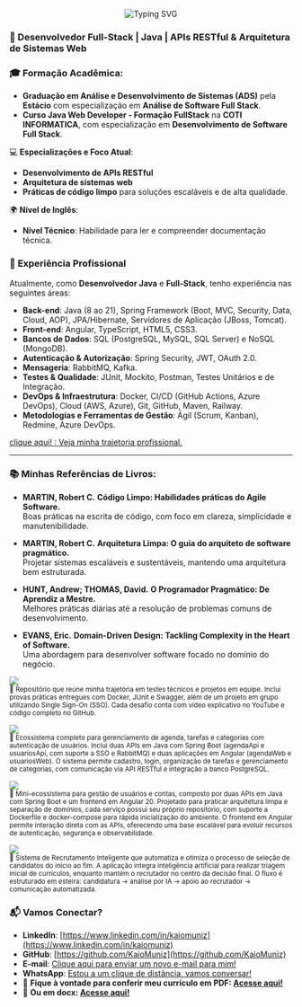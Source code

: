 <p align="center">
  <img src="https://readme-typing-svg.demolab.com?font=Fira+Code&size=28&speed=50&pause=2000&repeat=true&color=F2CDCD&center=true&width=1000&lines=Ol%C3%A1%2C+sou+Kaio+Muniz!+%F0%9F%91%8B;Desenvolvedor+Full-Stack;apaixonado+por+tecnologia!;Java+%7C+APIs+RESTful;Arquitetura+de+Sistemas+Web" alt="Typing SVG" />
</p>

### 🚀 Desenvolvedor Full-Stack | Java | APIs RESTful & Arquitetura de Sistemas Web

### 🎓 Formação Acadêmica:
- **Graduação em Análise e Desenvolvimento de Sistemas (ADS)** pela **Estácio** com especialização em **Análise de Software Full Stack**.
- **Curso Java Web Developer - Formação FullStack** na **COTI INFORMATICA**, com especialização em **Desenvolvimento de Software Full Stack**.

💻 **Especializações e Foco Atual**:  
- **Desenvolvimento de APIs RESTful**  
- **Arquitetura de sistemas web**  
- **Práticas de código limpo** para soluções escaláveis e de alta qualidade.

🌍 **Nível de Inglês**:  
- **Nível Técnico**: Habilidade para ler e compreender documentação técnica.  




### 🌟 **Experiência Profissional**  

Atualmente, como **Desenvolvedor Java** e **Full-Stack**, tenho experiência nas seguintes áreas:  

- **Back-end**: Java (8 ao 21), Spring Framework (Boot, MVC, Security, Data, Cloud, AOP), JPA/Hibernate, Servidores de Aplicação (JBoss, Tomcat).  
- **Front-end**: Angular, TypeScript, HTML5, CSS3.  
- **Bancos de Dados**: SQL (PostgreSQL, MySQL, SQL Server) e NoSQL (MongoDB).  
- **Autenticação & Autorização**: Spring Security, JWT, OAuth 2.0.  
- **Mensageria**: RabbitMQ, Kafka.  
- **Testes & Qualidade**: JUnit, Mockito, Postman, Testes Unitários e de Integração.  
- **DevOps & Infraestrutura**: Docker, CI/CD (GitHub Actions, Azure DevOps), Cloud (AWS, Azure), Git, GitHub, Maven, Railway.  
- **Metodologias e Ferramentas de Gestão**: Ágil (Scrum, Kanban), Redmine, Azure DevOps.  



<a href="https://github.com/KaioMuniz/trajetoriaKaio" target="_blank" class="link-button">
    clique aqui! : Veja minha trajetoria profissional.
</a>

---


### 📚 **Minhas Referências de Livros**:

- **MARTIN, Robert C.** **Código Limpo: Habilidades práticas do Agile Software.**  
  Boas práticas na escrita de código, com foco em clareza, simplicidade e manutenibilidade.

- **MARTIN, Robert C.** **Arquitetura Limpa: O guia do arquiteto de software pragmático.**  
  Projetar sistemas escaláveis e sustentáveis, mantendo uma arquitetura bem estruturada.

- **HUNT, Andrew; THOMAS, David.** **O Programador Pragmático: De Aprendiz a Mestre.**  
  Melhores práticas diárias até a resolução de problemas comuns de desenvolvimento.

- **EVANS, Eric.** **Domain-Driven Design: Tackling Complexity in the Heart of Software.**  
  Uma abordagem para desenvolver software focado no domínio do negócio.




<p>
  <a href="https://github.com/KaioMuniz/projeto1">
    <img src="https://img.shields.io/badge/Projeto%201-%23F2CDCD?style=for-the-badge&logo=github&logoColor=black" />
  </a>  
  <br/>
 <sub>🔹 Repositório que reúne minha trajetória em testes técnicos e projetos em equipe.  
Inclui provas práticas entregues com Docker, JUnit e Swagger, além de um projeto em grupo utilizando Single Sign-On (SSO).  
Cada desafio conta com vídeo explicativo no YouTube e código completo no GitHub.</sub>
</p>

<p>
  <a href="https://github.com/KaioMuniz/projeto2">
    <img src="https://img.shields.io/badge/Projeto%202-%23F2CDCD?style=for-the-badge&logo=github&logoColor=black" />
  </a>  
  <br/>
  <sub>🔹 Ecossistema completo para gerenciamento de agenda, tarefas e categorias com autenticação de usuários.  
Inclui duas APIs em Java com Spring Boot (agendaApi e usuariosApi, com suporte a SSO e RabbitMQ) e duas aplicações em Angular (agendaWeb e usuariosWeb).  
O sistema permite cadastro, login, organização de tarefas e gerenciamento de categorias, com comunicação via API RESTful e integração a banco PostgreSQL.</sub>
</p>

<p>
  <a href="https://github.com/KaioMuniz/projeto3">
    <img src="https://img.shields.io/badge/Projeto%203-%23F2CDCD?style=for-the-badge&logo=github&logoColor=black" />
  </a>  
  <br/>
<sub>🔹 Mini-ecossistema para gestão de usuários e contas, composto por duas APIs em Java com Spring Boot e um frontend em Angular 20.  
Projetado para praticar arquitetura limpa e separação de domínios, cada serviço possui seu próprio repositório, com suporte a Dockerfile e docker-compose para rápida inicialização do ambiente.  
O frontend em Angular permite interação direta com as APIs, oferecendo uma base escalável para evoluir recursos de autenticação, segurança e observabilidade.</sub>
</p>

<p>
  <a href="https://github.com/KaioMuniz/projeto4">
    <img src="https://img.shields.io/badge/Projeto%203-%23F2CDCD?style=for-the-badge&logo=github&logoColor=black" />
  </a>  
  <br/>
<sub>🔹 Sistema de Recrutamento Inteligente que automatiza e otimiza o processo de seleção de candidatos do início ao fim.  
A aplicação integra inteligência artificial para realizar triagem inicial de currículos, enquanto mantém o recrutador no centro da decisão final.  
O fluxo é estruturado em esteira: candidatura → análise por IA → apoio ao recrutador → comunicação automatizada.</sub>
</p>



### 📬 **Vamos Conectar?**

* **LinkedIn**: [https://www.linkedin.com/in/kaiomuniz](https://www.linkedin.com/in/kaiomuniz)
* **GitHub**: [https://github.com/KaioMuniz](https://github.com/KaioMuniz)
* **E-mail**: [Clique aqui para enviar um novo e-mail para mim!](https://mail.google.com/mail/?view=cm&fs=1&to=kkaioribeiro@gmail.com)
* **WhatsApp**: [Estou a um clique de distância, vamos conversar!](https://wa.me/5521972345311)
* 📄 **Fique à vontade para conferir meu currículo em PDF: [Acesse aqui!](https://github.com/KaioMuniz/kaioCurriculum/blob/main/KAIO%20MUNIZ%20DE%20SOUZA%20RIBEIRO.pdf)**
* 📄 **Ou em docx: [Acesse aqui!](https://github.com/KaioMuniz/kaioCurriculum/blob/main/KAIO%20MUNIZ%20DE%20SOUZA%20RIBEIRO.docx)**
